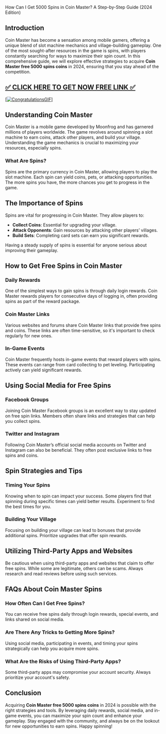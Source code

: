 How Can I Get 5000 Spins in Coin Master? A Step-by-Step Guide (2024 Edition)

## Introduction

Coin Master has become a sensation among mobile gamers, offering a unique blend of slot machine mechanics and village-building gameplay. One of the most sought-after resources in the game is spins, with players constantly searching for ways to maximize their spin count. In this comprehensive guide, we will explore effective strategies to acquire **Coin Master free 5000 spins coins** in 2024, ensuring that you stay ahead of the competition.

[✅ CLICK HERE TO GET NOW FREE LINK ✅](https://todaylink.site/CoinsLink/)
--
[[![CongratulationsGIF](https://github.com/user-attachments/assets/30059919-049e-4868-b6bb-361e3471d0a7)]](https://todaylink.site/CoinsLink/)



## Understanding Coin Master

Coin Master is a mobile game developed by Moonfrog and has garnered millions of players worldwide. The game revolves around spinning a slot machine to earn coins, attack other players, and build your village. Understanding the game mechanics is crucial to maximizing your resources, especially spins.

### What Are Spins?

Spins are the primary currency in Coin Master, allowing players to play the slot machine. Each spin can yield coins, pets, or attacking opportunities. The more spins you have, the more chances you get to progress in the game.

## The Importance of Spins

Spins are vital for progressing in Coin Master. They allow players to:

- **Collect Coins**: Essential for upgrading your village.
- **Attack Opponents**: Gain resources by attacking other players’ villages.
- **Build Sets**: Completing card sets can earn you significant rewards.

Having a steady supply of spins is essential for anyone serious about improving their gameplay.

## How to Get Free Spins in Coin Master

### Daily Rewards

One of the simplest ways to gain spins is through daily login rewards. Coin Master rewards players for consecutive days of logging in, often providing spins as part of the reward package.

### Coin Master Links

Various websites and forums share Coin Master links that provide free spins and coins. These links are often time-sensitive, so it's important to check regularly for new ones.

### In-Game Events

Coin Master frequently hosts in-game events that reward players with spins. These events can range from card collecting to pet leveling. Participating actively can yield significant rewards.

## Using Social Media for Free Spins

### Facebook Groups

Joining Coin Master Facebook groups is an excellent way to stay updated on free spin links. Members often share links and strategies that can help you collect spins.

### Twitter and Instagram

Following Coin Master’s official social media accounts on Twitter and Instagram can also be beneficial. They often post exclusive links to free spins and coins.

## Spin Strategies and Tips

### Timing Your Spins

Knowing when to spin can impact your success. Some players find that spinning during specific times can yield better results. Experiment to find the best times for you.

### Building Your Village

Focusing on building your village can lead to bonuses that provide additional spins. Prioritize upgrades that offer spin rewards.

## Utilizing Third-Party Apps and Websites

Be cautious when using third-party apps and websites that claim to offer free spins. While some are legitimate, others can be scams. Always research and read reviews before using such services.

## FAQs About Coin Master Spins

### How Often Can I Get Free Spins?

You can receive free spins daily through login rewards, special events, and links shared on social media.

### Are There Any Tricks to Getting More Spins?

Using social media, participating in events, and timing your spins strategically can help you acquire more spins.

### What Are the Risks of Using Third-Party Apps?

Some third-party apps may compromise your account security. Always prioritize your account's safety.

## Conclusion

Acquiring **Coin Master free 5000 spins coins** in 2024 is possible with the right strategies and tools. By leveraging daily rewards, social media, and in-game events, you can maximize your spin count and enhance your gameplay. Stay engaged with the community, and always be on the lookout for new opportunities to earn spins. Happy spinning!
